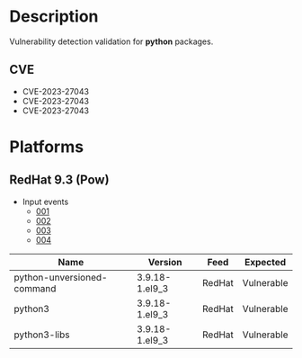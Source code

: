 # Description

Vulnerability detection validation for **python** packages.

## CVE

- CVE-2023-27043
- CVE-2023-27043
- CVE-2023-27043

# Platforms

## RedHat 9.3 (Pow)

- Input events
  - [001](input_001.json)
  - [002](input_002.json)
  - [003](input_003.json)
  - [004](input_004.json)

| Name                         | Version        | Feed      | Expected       |
|------------------------------|----------------|-----------|----------------|
| python-unversioned-command   | 3.9.18-1.el9_3	| RedHat | Vulnerable |
| python3	                     | 3.9.18-1.el9_3	| RedHat | Vulnerable |
| python3-libs	               | 3.9.18-1.el9_3	| RedHat | Vulnerable |
